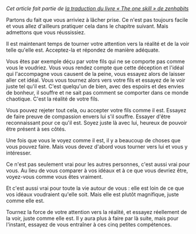 <!-- 
.. title: La 5ème compétence : voir la réalité
.. slug: la-5eme-competence-voir-la-realite
.. date: 2015-10-31 18:47:11+01:00
.. tags: Traduction, Zen habits, L'unique compétence
.. category: 
.. link: 
.. description: 
.. type: text
-->

_Cet article fait partie de [la traduction du livre « The one skill » de zenhabits](/blog/traduction-du-livre-the-one-skill-de-zenhabits/)_

Partons du fait que vous arriviez à lâcher prise. Ce n'est pas toujours facile et vous allez d'ailleurs pratiquer cela dans le chapitre suivant. Mais admettons que vous réussissiez.<!-- TEASER_END -->

Il est maintenant temps de tourner votre attention vers la réalité et de la voir telle qu'elle est. Acceptez-la et répondez de manière adéquate.

Vous êtes par exemple déçu par votre fils qui ne se comporte pas comme vous le voudriez. Vous vous rendez compte que cette déception et l'idéal qui l'accompagne vous causent de la peine, vous essayez alors de laisser aller cet idéal. Vous vous tournez alors vers votre fils et essayez de le voir juste tel qu'il est. C'est quelqu'un de bien, avec des espoirs et des envies de bonheur, il souffre et ne sait pas comment se comporter dans ce monde chaotique. C'est la réalité de votre fils.

Vous pouvez rejeter tout cela, ou accepter votre fils comme il est. Essayez de faire preuve de compassion envers lui s'il souffre. Essayer d'être reconnaissant pour ce qu'il est. Soyez juste là avec lui, heureux de pouvoir être présent à ses côtés.

Une fois que vous le voyez comme il est, il y a beaucoup de choses que vous pouvez faire. Mais vous devez d'abord vous tourner vers lui et vous y intéresser.

Ce n'est pas seulement vrai pour les autres personnes, c'est aussi vrai pour vous. Au lieu de vous comparer à vos idéaux et à ce que vous devriez être, voyez-vous comme vous êtes vraiment.

Et c'est aussi vrai pour toute la vie autour de vous : elle est loin de ce que vos idéaux voudraient qu'elle soit. Mais elle est plutôt magnifique, juste comme elle est.

Tournez la force de votre attention vers la réalité, et essayez réellement de la voir, juste comme elle est. Il y aura plus à faire par là suite, mais pour l'instant, essayez de vous entraîner à ces cinq petites compétences.


